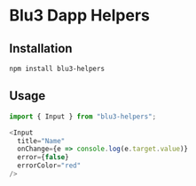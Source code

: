 # Blu3 Dapp Helpers

## Installation

```npm
npm install blu3-helpers
```

## Usage

```js
import { Input } from "blu3-helpers";

<Input
  title="Name"
  onChange={e => console.log(e.target.value)}
  error={false}
  errorColor="red"
/>
```
